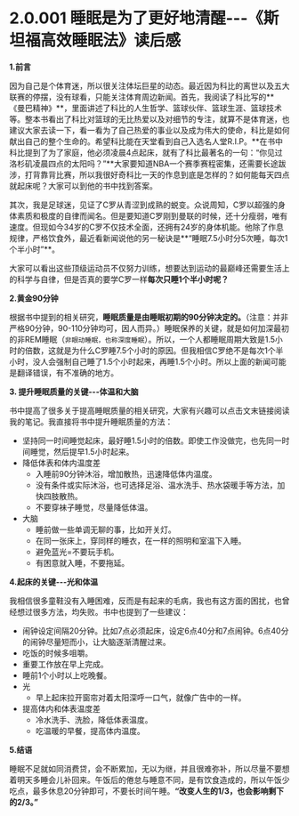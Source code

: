 # 2.0.001 睡眠是为了更好地清醒---《斯坦福高效睡眠法》读后感

**1.前言**

因为自己是个体育迷，所以很关注体坛巨星的动态。最近因为科比的离世以及五大联赛的停摆，没有球看，只能关注体育周边新闻。首先，我阅读了科比写的**《曼巴精神》**，里面讲述了科比的人生哲学、篮球伙伴、篮球生涯、篮球技术等。整本书看出了科比对篮球的无比热爱以及对细节的专注，就算不是体育迷，也建议大家去读一下，看一看为了自己热爱的事业以及成为伟大的使命，科比是如何献出自己的整个生命的。希望科比能在天堂看到自己入选名人堂R.I.P。**在书中科比提到了为了家庭，他必须凌晨4点起床，就有了科比最著名的一句：“你见过洛杉矶凌晨四点的太阳吗？”**大家要知道NBA一个赛季赛程密集，还需要长途跋涉，打背靠背比赛，所以我很好奇科比一天的作息到底是怎样的？如何能每天四点就起床呢？大家可以到他的书中找到答案。

其次，我是足球迷，见证了C罗从青涩到成熟的蜕变。众说周知，C罗以超强的身体素质和极度的自律而闻名。但是要知道C罗刚到曼联的时候，还十分瘦弱，唯有速度。但现如今34岁的C罗不仅技术全面，还拥有24岁的身体机能。他除了作息规律，严格饮食外，最近看新闻说他的另一秘诀是**“睡眠7.5小时分5次睡，每次1个半小时”**。

大家可以看出这些顶级运动员不仅努力训练，想要达到运动的最巅峰还需要生活上的科学与自律，但是否真的要学C罗一样**每次只睡1个半小时呢？**

**2.黄金90分钟**

根据书中提到的相关研究，**睡眠质量是由睡眠初期的90分钟决定的。**（注意：并非严格90分钟，90-110分钟均可，因人而异。）睡眠保养的关键，就是如何加深最初的非REM睡眠（`非眼动睡眠，也称深度睡眠`）。所以，一个人都睡眠周期大致是1.5小时的倍数，这就是为什么C罗睡7.5个小时的原因。但我相信C罗绝不是每次1个半小时，没人会强制自己睡了1.5个小时起来，再睡1.5个小时。所以上面的新闻可能是翻译错误，有不准确的地方。

**3. 提升睡眠质量的关键---体温和大脑**

书中提高了很多关于提高睡眠质量的相关研究，大家有兴趣可以点击文末链接阅读我的笔记。我直接将书中提升睡眠质量的方法：

* 坚持同一时间睡觉起床，最好睡1.5小时的倍数。即使工作没做完，也先同一时间睡觉，然后提早1.5小时起来。
* 降低体表和体内温度差
  * 入睡前90分钟沐浴，增加散热，迅速降低体内温度。
  * 没有条件或实际沐浴，也可选择足浴、温水洗手、热水袋暖手等方法，加快四肢散热。
  * 不要穿袜子睡觉，尽量降低体温。
* 大脑
  * 睡前做一些单调无聊的事，比如开关灯。
  * 在同一张床上，穿同样的睡衣，在一样的照明和室温下入睡。
  * 避免蓝光=不要玩手机。
  * 有困意就入睡，不要拖延。

**4.起床的关键---光和体温**

我相信很多童鞋没有入睡困难，反而是有起来的毛病，我也有这方面的困扰，也曾经想过很多方法，均失败。书中也提到了一些建议：

* 闹钟设定间隔20分钟。比如7点必须起床，设定6点40分和7点闹钟。6点40分的闹钟尽量短而小，让大脑逐渐清醒过来。
* 吃饭的时候多咀嚼。
* 重要工作放在早上完成。
* 睡前1个小时以上吃晚餐。
* 光
  * 早上起床拉开窗帘对着太阳深呼一口气，就像广告中的一样。
* 提高体内和体表温度差
  * 冷水洗手、洗脸，降低体表温度。
  * 吃温暖的早餐，提高体内温度。

**5.结语**

睡眠不足就如同消费贷，会不断累加，无以为继，并且很难弥补，所以尽量不要想着明天多睡会儿补回来。午饭后的倦怠与睡意不同，是有饮食造成的，所以午饭少吃点，最多休息20分钟即可，不要长时间午睡。**“改变人生的1/3，也会影响剩下的2/3。”**
